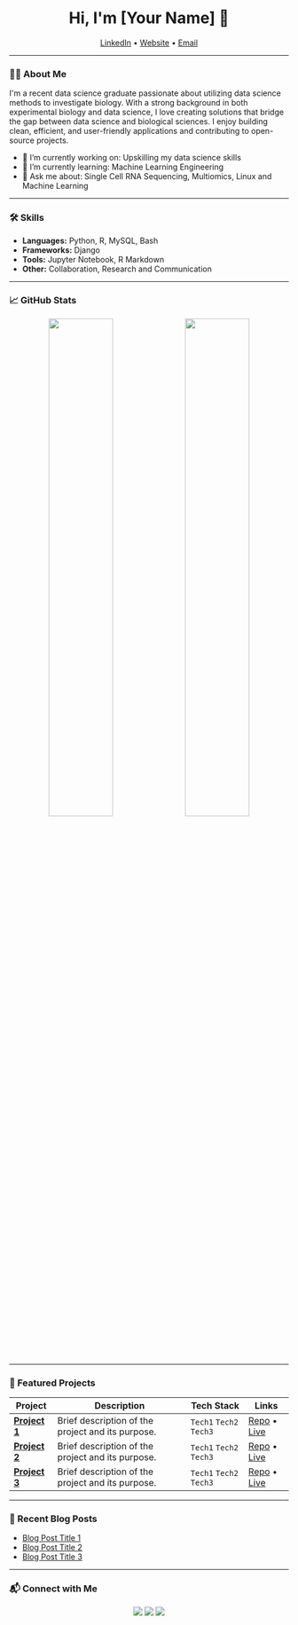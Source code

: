 <h1 align="center">Hi, I'm [Your Name] 👋</h1>

<p align="center">
  <a href="https://www.linkedin.com/in/sourav-roy-349259292">LinkedIn</a> •
  <a href="https://yourwebsite.com">Website</a> •
  <a href="mailto:roysourav2023.uk@gmail.com">Email</a>
</p>

---

### 👨‍💻 About Me
I'm a recent data science graduate passionate about utilizing data science methods to investigate biology. With a strong background in both experimental biology and data science, I love creating solutions that bridge the gap between data science and biological sciences. I enjoy building clean, efficient, and user-friendly applications and contributing to open-source projects.

- 🔭 I’m currently working on: Upskilling my data science skills
- 🌱 I’m currently learning: Machine Learning Engineering
- 💬 Ask me about: Single Cell RNA Sequencing, Multiomics, Linux and Machine Learning

---

### 🛠 Skills
- **Languages:** Python, R, MySQL, Bash
- **Frameworks:** Django
- **Tools:** Jupyter Notebook, R Markdown
- **Other:** Collaboration, Research and Communication

---

### 📈 GitHub Stats
<p align="center">
  <img width="48%" src="https://github-readme-stats.vercel.app/api?username=GenTech2025&show_icons=true&theme=default" />
  <img width="48%" src="https://github-readme-stats.vercel.app/api/top-langs/?username=GenTech2025&layout=compact" />
</p>

---

### 📂 Featured Projects
| Project | Description | Tech Stack | Links |
| ------- | ----------- | ---------- | ----- |
| [**Project 1**](https://github.com/yourusername/project1) | Brief description of the project and its purpose. | `Tech1` `Tech2` `Tech3` | [Repo](https://github.com/yourusername/project1) • [Live](https://yourprojectlink.com) |
| [**Project 2**](https://github.com/yourusername/project2) | Brief description of the project and its purpose. | `Tech1` `Tech2` `Tech3` | [Repo](https://github.com/yourusername/project2) • [Live](https://yourprojectlink.com) |
| [**Project 3**](https://github.com/yourusername/project3) | Brief description of the project and its purpose. | `Tech1` `Tech2` `Tech3` | [Repo](https://github.com/yourusername/project3) • [Live](https://yourprojectlink.com) |

---

### 📝 Recent Blog Posts
<!-- BLOG-POST-LIST:START -->
- [Blog Post Title 1](https://yourbloglink.com)
- [Blog Post Title 2](https://yourbloglink.com)
- [Blog Post Title 3](https://yourbloglink.com)
<!-- BLOG-POST-LIST:END -->

---

### 📬 Connect with Me
<p align="center">
  <a href="https://twitter.com/yourhandle"><img src="https://img.shields.io/badge/-Twitter-blue?style=for-the-badge&logo=twitter&logoColor=white"></a>
  <a href="https://www.linkedin.com/in/yourprofile/"><img src="https://img.shields.io/badge/-LinkedIn-blue?style=for-the-badge&logo=linkedin&logoColor=white"></a>
  <a href="mailto:your.email@example.com"><img src="https://img.shields.io/badge/-Email-red?style=for-the-badge&logo=gmail&logoColor=white"></a>
</p>

